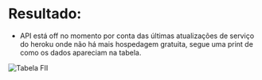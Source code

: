 # Resultado:

- API está off no momento por conta das últimas atualizações de serviço do heroku onde não há mais hospedagem gratuita, segue uma print de como os dados apareciam na tabela.

![Tabela FII](https://user-images.githubusercontent.com/85769101/198854917-40d8cdfc-b122-4bb7-a9e2-b64fbd4b71b9.png)
